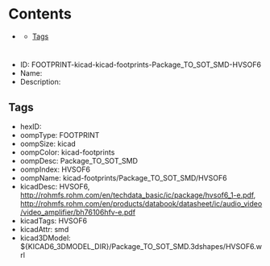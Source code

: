 



Contents
========

* [](#)
	* [Tags](#tags)

# 

- ID: FOOTPRINT-kicad-kicad-footprints-Package_TO_SOT_SMD-HVSOF6
- Name: 
- Description: 

## Tags

- hexID: 
- oompType: FOOTPRINT
- oompSize: kicad
- oompColor: kicad-footprints
- oompDesc: Package_TO_SOT_SMD
- oompIndex: HVSOF6
- oompName: kicad-footprints/Package_TO_SOT_SMD/HVSOF6
- kicadDesc: HVSOF6, http://rohmfs.rohm.com/en/techdata_basic/ic/package/hvsof6_1-e.pdf, http://rohmfs.rohm.com/en/products/databook/datasheet/ic/audio_video/video_amplifier/bh76106hfv-e.pdf
- kicadTags: HVSOF6
- kicadAttr: smd
- kicad3DModel: ${KICAD6_3DMODEL_DIR}/Package_TO_SOT_SMD.3dshapes/HVSOF6.wrl
